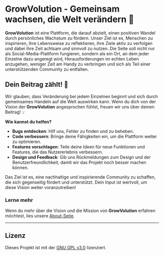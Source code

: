 # GrowVolution - Gemeinsam wachsen, die Welt verändern 🌱

**GrowVolution** ist eine Plattform, die darauf abzielt, einen positiven Wandel durch persönliches Wachstum zu fördern. Unser Ziel ist es, Menschen zu inspirieren, ihre Lebensweise zu reflektieren, ihre Ziele aktiv zu verfolgen und dabei ihre Zeit achtsam und sinnvoll zu nutzen. Die Seite soll nicht nur als Social-Media-Plattform fungieren, sondern als ein Ort, an dem jeder Einzelne dazu angeregt wird, Herausforderungen im echten Leben anzugehen, weniger Zeit am Handy zu verbringen und sich als Teil einer unterstützenden Community zu entfalten.

## Dein Beitrag zählt! 🤝

Wir glauben, dass Veränderung bei jedem Einzelnen beginnt und sich durch gemeinsames Handeln auf die Welt auswirken kann. Wenn du dich von der Vision der **GrowVolution** angesprochen fühlst, freuen wir uns über deinen Beitrag! 💡

**Wie kannst du helfen?**
- **Bugs entdecken**: Hilf uns, Fehler zu finden und zu beheben.
- **Code verbessern**: Bringe deine Fähigkeiten ein, um die Plattform weiter zu optimieren.
- **Features vorschlagen**: Teile deine Ideen für neue Funktionen und Features, die das Nutzererlebnis verbessern.
- **Design und Feedback**: Gib uns Rückmeldungen zum Design und der Benutzerfreundlichkeit, damit wir das Projekt noch besser machen können.

Das Ziel ist es, eine nachhaltige und inspirierende Community zu schaffen, die sich gegenseitig fördert und unterstützt. Dein Input ist wertvoll, um diese Vision weiter voranzutreiben!

### Lerne mehr
Wenn du mehr über die Vision und die Mission von **GrowVolution** erfahren möchtest, lies unsere [About-Seite](https://growvolution.org/about).

---

## Lizenz
Dieses Projekt ist mit der [GNU GPL v3.0](LICENSE) lizenziert.
